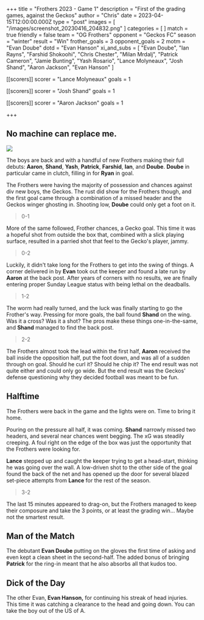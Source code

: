 +++
title = "Frothers 2023 - Game 1"
description = "First of the grading games, against the Geckos"
author = "Chris"
date = 2023-04-15T12:00:00.000Z
type = "post"
images = [ "/images/screenshot_20230416_204832.png" ]
categories = [ ]
match = true
friendly = false
team = "OG Frothers"
opponent = "Geckos FC"
season = "winter"
result = "Win"
frother_goals = 3
opponent_goals = 2
motm = "Evan Doube"
dotd = "Evan Hanson"
xi_and_subs = [
  "Evan Doube",
  "Ian Rayns",
  "Farshid Shokoohi",
  "Chris Chester",
  "Milan Mrdalj",
  "Patrick Cameron",
  "Jamie Bunting",
  "Yash Rosario",
  "Lance Molyneaux",
  "Josh Shand",
  "Aaron Jackson",
  "Evan Hanson"
]

[[scorers]]
scorer = "Lance Molyneaux"
goals = 1

[[scorers]]
scorer = "Josh Shand"
goals = 1

[[scorers]]
scorer = "Aaron Jackson"
goals = 1

+++

## No machine can replace me.

![](/images/screenshot_20230416_204832.png)

The boys are back and with a handful of new Frothers making their full debuts: **Aaron**, **Shand**, **Yash**, **Patrick**, **Farshid**, **Ian**, and **Doube**. **Doube** in particular came in clutch, filling in for **Ryan** in goal.

The Frothers were having the majority of possession and chances against div new boys, the Geckos. The rust did show for the Frothers though, and the first goal came through a combination of a missed header and the Geckos winger ghosting in. Shooting low, **Doube** could only get a foot on it.

> 0-1

More of the same followed, Frother chances, a Gecko goal. This time it was a hopeful shot from outside the box that, combined with a slick playing surface, resulted in a parried shot that feel to the Gecko's player, jammy.

> 0-2

Luckily, it didn't take long for the Frothers to get into the swing of things. A corner delivered in by **Evan** took out the keeper and found a late run by **Aaron** at the back post. After years of corners with no results, we are finally entering proper Sunday League status with being lethal on the deadballs.

> 1-2

The worm had really turned, and the luck was finally starting to go the Frother's way. Pressing for more goals, the ball found **Shand** on the wing. Was it a cross? Was it a shot? The pros make these things one-in-the-same, and **Shand** managed to find the back post.

> 2-2

The Frothers almost took the lead within the first half, **Aaron** received the ball inside the opposition half, put the foot down, and was all of a sudden through on goal. Should he curl it? Should he chip it? The end result was not quite either and could only go wide. But the end result was the Geckos' defense questioning why they decided football was meant to be fun.

## Halftime

The Frothers were back in the game and the lights were on. Time to bring it home.

Pouring on the pressure all half, it was coming. **Shand** narrowly missed two headers, and several near chances went begging. The xG was steadily creeping. A foul right on the edge of the box was just the opportunity that the Frothers were looking for.

**Lance** stepped up and caught the keeper trying to get a head-start, thinking he was going over the wall. A low-driven shot to the other side of the goal found the back of the net and has opened up the door for several blazed set-piece attempts from **Lance** for the rest of the season.

> 3-2

The last 15 minutes appeared to drag-on, but the Frothers managed to keep their composure and take the 3 points, or at least the grading win... Maybe not the smartest result.

## Man of the Match

The debutant **Evan Doube** putting on the gloves the first time of asking and even kept a clean sheet in the second-half. The added bonus of bringing **Patrick** for the ring-in meant that he also absorbs all that kudos too.

## Dick of the Day

The other Evan, **Evan Hanson,** for continuing his streak of head injuries. This time it was catching a clearance to the head and going down. You can take the boy out of the US of A.
